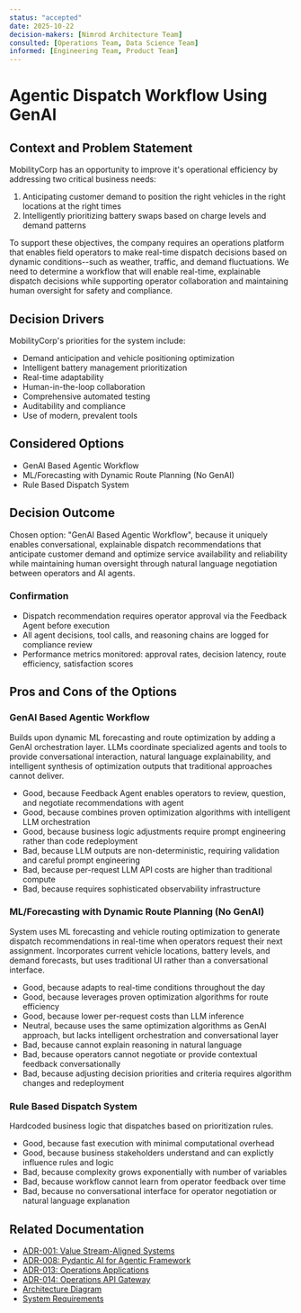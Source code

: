 ```yaml
---
status: "accepted"
date: 2025-10-22
decision-makers: [Nimrod Architecture Team]
consulted: [Operations Team, Data Science Team]
informed: [Engineering Team, Product Team]
---
```


# Agentic Dispatch Workflow Using GenAI

## Context and Problem Statement

MobilityCorp has an opportunity to improve it's operational efficiency by addressing two critical business needs:

1. Anticipating customer demand to position the right vehicles in the right locations at the right times
2. Intelligently prioritizing battery swaps based on charge levels and demand patterns

To support these objectives, the company requires an operations platform that enables field operators to make real-time dispatch decisions based on dynamic conditions--such as weather, traffic, and demand fluctuations. We need to determine a workflow that will enable real-time, explainable dispatch decisions while supporting operator collaboration and maintaining human oversight for safety and compliance.

## Decision Drivers

MobilityCorp's priorities for the system include:

- Demand anticipation and vehicle positioning optimization
- Intelligent battery management prioritization
- Real-time adaptability
- Human-in-the-loop collaboration
- Comprehensive automated testing
- Auditability and compliance
- Use of modern, prevalent tools

## Considered Options

- GenAI Based Agentic Workflow
- ML/Forecasting with Dynamic Route Planning (No GenAI)
- Rule Based Dispatch System

## Decision Outcome

Chosen option: "GenAI Based Agentic Workflow", because it uniquely enables conversational, explainable dispatch recommendations that anticipate customer demand and optimize service availability and reliability while maintaining human oversight through natural language negotiation between operators and AI agents.

### Confirmation

- Dispatch recommendation requires operator approval via the Feedback Agent before execution
- All agent decisions, tool calls, and reasoning chains are logged for compliance review
- Performance metrics monitored: approval rates, decision latency, route efficiency, satisfaction scores

## Pros and Cons of the Options

### GenAI Based Agentic Workflow

Builds upon dynamic ML forecasting and route optimization by adding a GenAI orchestration layer. LLMs coordinate specialized agents and tools to provide conversational interaction, natural language explainability, and intelligent synthesis of optimization outputs that traditional approaches cannot deliver.

- Good, because Feedback Agent enables operators to review, question, and negotiate recommendations with agent
- Good, because combines proven optimization algorithms with intelligent LLM orchestration
- Good, because business logic adjustments require prompt engineering rather than code redeployment
- Bad, because LLM outputs are non-deterministic, requiring validation and careful prompt engineering
- Bad, because per-request LLM API costs are higher than traditional compute
- Bad, because requires sophisticated observability infrastructure

### ML/Forecasting with Dynamic Route Planning (No GenAI)

System uses ML forecasting and vehicle routing optimization to generate dispatch recommendations in real-time when operators request their next assignment. Incorporates current vehicle locations, battery levels, and demand forecasts, but uses traditional UI rather than a conversational interface.

- Good, because adapts to real-time conditions throughout the day
- Good, because leverages proven optimization algorithms for route efficiency
- Good, because lower per-request costs than LLM inference
- Neutral, because uses the same optimization algorithms as GenAI approach, but lacks intelligent orchestration and conversational layer
- Bad, because cannot explain reasoning in natural language
- Bad, because operators cannot negotiate or provide contextual feedback conversationally
- Bad, because adjusting decision priorities and criteria requires algorithm changes and redeployment

### Rule Based Dispatch System

Hardcoded business logic that dispatches based on prioritization rules.

- Good, because fast execution with minimal computational overhead
- Good, because business stakeholders understand and can explictly influence rules and logic
- Bad, because complexity grows exponentially with number of variables
- Bad, because workflow cannot learn from operator feedback over time
- Bad, because no conversational interface for operator negotiation or natural language explanation

## Related Documentation

- [ADR-001: Value Stream-Aligned Systems](./001-value-stream-aligned-systems.md)
- [ADR-008: Pydantic AI for Agentic Framework](./008-agentic-framework.md)
- [ADR-013: Operations Applications](./013-operations-applications.md)
- [ADR-014: Operations API Gateway](./014-operations-api-gateway.md)
- [Architecture Diagram](../images/c3-dispatch-agent.png)
- [System Requirements](../requirements.md)
